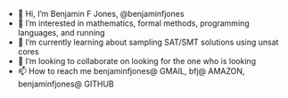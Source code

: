 - 👋 Hi, I’m Benjamin F Jones, @benjaminfjones
- 👀 I’m interested in mathematics, formal methods, programming languages, and running
- 🌱 I’m currently learning about sampling SAT/SMT solutions using unsat cores
- 💞️ I’m looking to collaborate on looking for the one who is looking
- 📫 How to reach me benjaminfjones@ GMAIL, bfj@ AMAZON, benjaminfjones@ GITHUB

<!---
benjaminfjones/benjaminfjones is a ✨ special ✨ repository because its `README.md` (this file) appears on your GitHub profile.
You can click the Preview link to take a look at your changes.
--->
